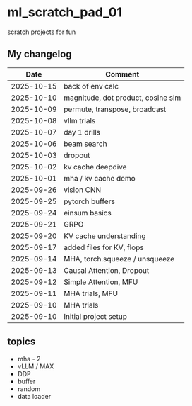 # ml_scratch_pad_01
scratch projects for fun

## My changelog

| Date       | Comment                  
|------------|--------------------------
| 2025-10-15 | back of env calc
| 2025-10-10 | magnitude, dot product, cosine sim
| 2025-10-09 | permute, transpose, broadcast
| 2025-10-08 | vllm trials
| 2025-10-07 | day 1 drills
| 2025-10-06 | beam search
| 2025-10-03 | dropout
| 2025-10-02 | kv cache deepdive
| 2025-10-01 | mha / kv cache demo
| 2025-09-26 | vision CNN
| 2025-09-25 | pytorch buffers
| 2025-09-24 | einsum basics
| 2025-09-21 | GRPO
| 2025-09-20 | KV cache understanding
| 2025-09-17 | added files for KV, flops
| 2025-09-14 | MHA, torch.squeeze / unsqueeze
| 2025-09-13 | Causal Attention, Dropout
| 2025-09-12 | Simple Attention, MFU    
| 2025-09-11 | MHA trials, MFU          
| 2025-09-10 | MHA trials               
| 2025-09-10 | Initial project setup    

## topics

- mha - 2
- vLLM / MAX
- DDP
- buffer
- random
- data loader
